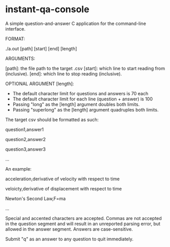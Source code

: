 # instant-qa-console
A simple question-and-answer C application for the command-line interface.

FORMAT:

./a.out [path] [start] [end] [length]

ARGUMENTS:

[path]: the file path to the target .csv
[start]: which line to start reading from (inclusive).
[end]: which line to stop reading (inclusive).

OPTIONAL ARGUMENT [length]:

  - The default character limit for questions and answers is 70 each
  - The default character limit for each line (question + answer) is 100
  - Passing "long" as the [length] argument doubles both limits.
  - Passing "superlong" as the [length] argument quadruples both limits.

The target csv should be formatted as such:

  question1,answer1
  
  question2,answer2
  
  question3,answer3
  
  ...

An example:

  acceleration,derivative of velocity with respect to time
  
  veloicty,derivative of displacement with respect to time
  
  Newton's Second Law,F=ma
  
  ...

Special and accented characters are accepted. Commas are not accepted in the question segment and will result in an unreported parsing error, but allowed in the answer segment. Answers are case-sensitive.

Submit "q" as an answer to any question to quit immediately.
